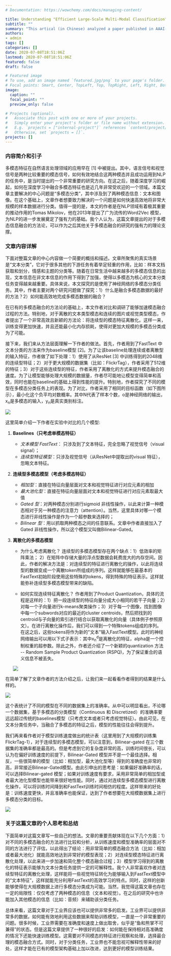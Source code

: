 ```yaml
---
# Documentation: https://wowchemy.com/docs/managing-content/

title: Understanding "Efficient Large-Scale Multi-Modal Classification"
subtitle: ""
summary: "This artical (in Chinese) analyzed a paper published in AAAI-18 about multi-modal classification, which is a hot topic back then."
authors: 
- admin
tags: []
categories: []
date: 2020-07-08T18:51:06Z
lastmod: 2020-07-08T18:51:06Z
featured: false
draft: false

# Featured image
# To use, add an image named `featured.jpg/png` to your page's folder.
# Focal points: Smart, Center, TopLeft, Top, TopRight, Left, Right, BottomLeft, Bottom, BottomRight.
image:
  caption: ""
  focal_point: ""
  preview_only: false

# Projects (optional).
#   Associate this post with one or more of your projects.
#   Simply enter your project's folder or file name without extension.
#   E.g. `projects = ["internal-project"]` references `content/project/deep-learning/index.md`.
#   Otherwise, set `projects = []`.
projects: []
---
```


### 内容简介和引子
多模态特征在自然语言处理领域的应用早在 [1] 中被提出。其中，语言信号和视觉信号是两种比较重要的模态信号，如何有效地结合这两种模态并且成功运用到NLP的任务中，是当时提出的一个非常重要的研究方向。在这之后，随着深度学习的崛起，如何在深度学习中融合多模态特征也是近几年非常受欢迎的一个领域。本篇文章主要解决的中心问题是“多模态分类”，其中涉及到了两种模态信息：文本和图像。在这个基础上，文章作者想要致力解决的一个问题是如何快速高效地将非常大规模的样本数据进行分类。值得一提的是，本文的作者是在NLP领域有着极其重要的推动作用的Tomas Mikolov，他在2013年提出了广为流传的Word2Vec 模型，为NLP的进一步发展奠定了强有力的基础。我个人认为，这篇文章提出的对于多模态信息融合的方法论，可以作为之后其他关于多模态融合的研究的强有力的理论支撑。

### 文章内容详解
下面对整篇文章的中心内容做一个简要的概括和描述。文章所聚焦的真实场景是“文本分类”，它对于很多其他的下游任务有着举足轻重的作用，比如：样本文档获取和划分，情感和主题的分类等。随着在日常生活中越来越多的多模态信息的出现，文本信息在非文本信息的作用下得到了加强，使得以多模态为核心的文本分类任务变得越来越重要。具体来说，本文探究的是使用了神经网络的多模态分类任务。其中，作者主要对两个研究问题做了探究：1）什么是融合多模态数据的最好的方法？2）如何能高效地完成多模态数据的融合？

在已有的多模态融合的方法论的基础上，本文作者对比和调研了能够加速模态融合过程的方法。特别地，对于离散的文本类型模态和连续的图片或视觉类型模态，作者提出了一个非常高效且新颖的方法论：将连续型的模态特征离散化。这样一来，训练变得更加快速，并且还能最小化内存损耗，使得对更加大规模的多模态分类成为了可能。

接下来，我们来从方法层面理解一下作者的做法。首先，作者用到了FastText 中文本分类的方法来作为baseline模型 [2]。为了让该baseline处理连续或者离散型的输入特征，作者做了如下处理：1）使用了从ResNet [3] 中训练得到的2048维的连续型特征；2）对于更大规模的数据集（比如：FlickrTag），作者采用了512维的特征；3）对于这些连续型的特征，作者采用了离散化的方式来提升模态融合的速度。为了让模型能够处理大规模的数据量，作者尽可能地让模型变得简单和高效，同时也能在baseline的基础上得到性能的提升。特别地，作者探究了不同的模型在多模态分类任务上的表现。为了对比，作者采用了相同的目标函数（如下图所示），最小化这个负平均对数概率。其中N代表了样本个数，o是神经网络的输出，x<sub>n</sub>是多模态的输入，y<sub>n</sub>是真实类别标注。

![](https://raw.githubusercontent.com/BillyZhang24kobe/PicGo/master/1.jpeg)

 这里简单介绍一下作者在实验中对比的几个模型:
   1. **Baselines（只考虑单模态特征）**
        - *文本模型 FastText*： 只涉及到了文本特征，完全忽略了视觉信号（visual signal）；
        - *连续型特征模型*：只涉及视觉信号（从ResNet中提取出的visual 特征），忽略文本特征。

   2. **连续型多模态模型（考虑多模态特征）** 
        - *相加型*：直接在特征向量层面对文本和视觉特征进行对应元素的相加
        - *最大池化型*：直接在特征向量层面对文本和视觉特征进行对应元素取最大值
        - *Gated 型*：对两种模态分别进行sigmoid 非线性操作，以此来计算一种模态相对于另一种模态的注意力（attention）。当然，这里具体对哪一个模态进行非线性操作是作为一个超参数来选择的；
        - *Bilinear 型*：用以抓取两种模态之间的任意联系。文章中作者直接加入了Gated 非线性操作，所以这个模型又叫做Bilinear-Gated。

   3. **离散化的多模态模型**
        - 为什么考虑离散化？
             连续型的多模态模型存在两个缺点：1）低效率的矩阵乘法； 2）在矩阵中存储大量的浮点型数据会耗费庞大的内存空间。因此，作者的解决方法是：对连续型的特征进行离散化的操作，以此将连续型的数据变成一个离散token所组成的序列。这样就能够在最基本的FastText初始阶段使用这些特殊的tokens，得到特殊的特征表示。这样就能弥补连续型多模态模型带来的缺陷。
             
        - 如何实现连续特征离散化？
             作者用到了Product Quantization，具体的流程是这样的：1）把一段连续型的特征向量分成大小相同的若干子向量；2）对每一个子向量进行k-means聚类操作；3）对于每一个图像，找到图像中每一个subwords对应的最近的cluster centroids，然后把找到的centroid与子向量的索引进行结合以获取离散化的向量（具体例子参照原文）。在进行离散化操作后，我们可以得到一个特殊tokens组成的序列。在这之后，这些tokens将作为新的"文本"输入FastText模型。此时的神经网络输出可以用以下式子表示：其中x<sub>n</sub><sup>d</sup>是离散化的特征，alpha是一个控制权重的超参数。除此之外，作者还介绍了一个新颖的quantization 方法 -- Random Sample Product Quantization (RSPQ)，为了保证重合的语义信息不被丢失。

         ![](https://raw.githubusercontent.com/BillyZhang24kobe/PicGo/master/2.jpeg)


在简单了解了文章作者的方法介绍之后，让我们来一起看看作者得到的结果是什么样的。

![](https://raw.githubusercontent.com/BillyZhang24kobe/PicGo/master/3.jpeg)

这个表统计了不同的模型在不同的数据集上的准确率。从中可以明显看出，不论哪一个数据集，基于多模态的分类模型（Continuous 和 Discretized）的准确率要远远超过传统的baselines模型（只考虑文本或者只考虑视觉特征）。由此可见，在文本分类任务中，当融合了多模态的特征之后，模型的性能往往会得到提升。

我们再来看作者对于模型训练速度做出的统计表（这里用到了大规模的训练集FlickrTag-1），对于连续型的多模态模型，可以注意到，Bilinear-gated 在三个数据集的准确率都是最高的。但是考虑到它的复杂度非常的高，训练时间很长，可以认为在偏好训练速度的前提下，Bilinear-Gated 模型并不是一个最佳选择。相反，一些很简单的模型（比如：相加型，最大池化型等）得到的准确度也非常的高，非常接近Bilinear-Gated模型。由此引申出的思考是：如果偏好准确率的话，可以选择Bilinear-gated 模型；如果对训练速度有要求，采用非常简单的相加型或者最大池化型模型也能带来很好地性能。同时，通过对连续型多模态模型进行离散化操作，可以将训练时间降到和FastText训练时间相仿的程度。这样带来的好处是：训练速度更快，并且准确率也能保证，达到了作者想要在大规模数据集上进行多模态分类的目标。

![](https://raw.githubusercontent.com/BillyZhang24kobe/PicGo/master/4.jpeg)

### 关于这篇文章的个人思考和总结
下面简单对这篇文章写一些自己的想法。文章的重要贡献体现在以下几个方面：1）对不同的多模态融合的方法进行比较和分析，从训练速度和模型准确率的层面对不同的方法进行了评估，以此得出了结论：用非常简单的模态融合方法（比如：相加或者最大池化）就能高效地达到非常好的模型表现；2）对连续型模态特征进行离散化处理，以此来进一步加速和简化整个模态融合过程；3）模型学习得到的离散化的特征表示能够为文本分类任务提供一定的可解释性。我个人非常喜欢作者对连续型特征的离散化处理，这样能将一些视觉特征转化为能够输入到FastText模型中的“文本特征”，这样就能充分利用FastText的高效学习的特点。同时，这样的创新能够使得在大规模数据上进行多模态分类成为可能。当然，我觉得这篇文章也存在一定的局限性：仅仅考虑了两种模态的信息（文本和视觉）。在之后的研究中也许能加入其他模态的信息（比如：音频）来辅助该分类任务。

总体来看，这篇文章对于工业界应该也可以提供非常多的启发。工业界可以提供非常多的数据，如何能有效地利用这些数据来帮助训练模型，一直是一个非常重要的问题。很多时候，工业界需要在准确度和速度上做出取舍，似乎是“鱼和熊掌不可兼得”的状态。但是这篇文章提供了一种很好的启发：如何能在保持相对高准确度的情况下还能快速训练模型。这需要对不同模态的特征进行观察和处理，选择最合理的模态融合方式。同时，对于分类任务，工业界也不能忽视可解释性带来的好处，这样才能在已有的模型架构基础上加以改进，达到更好的模型训练结果。